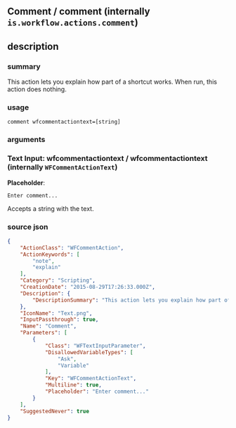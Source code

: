 
## Comment / comment (internally `is.workflow.actions.comment`)



## description
### summary
This action lets you explain how part of a shortcut works. When run, this action does nothing.


### usage
`comment wfcommentactiontext=[string]`

### arguments
### Text Input: wfcommentactiontext / wfcommentactiontext (internally `WFCommentActionText`)
**Placeholder**:
```
Enter comment...
```


Accepts a string 
with the text.

### source json

```json
{
	"ActionClass": "WFCommentAction",
	"ActionKeywords": [
		"note",
		"explain"
	],
	"Category": "Scripting",
	"CreationDate": "2015-08-29T17:26:33.000Z",
	"Description": {
		"DescriptionSummary": "This action lets you explain how part of a shortcut works. When run, this action does nothing."
	},
	"IconName": "Text.png",
	"InputPassthrough": true,
	"Name": "Comment",
	"Parameters": [
		{
			"Class": "WFTextInputParameter",
			"DisallowedVariableTypes": [
				"Ask",
				"Variable"
			],
			"Key": "WFCommentActionText",
			"Multiline": true,
			"Placeholder": "Enter comment..."
		}
	],
	"SuggestedNever": true
}
```
